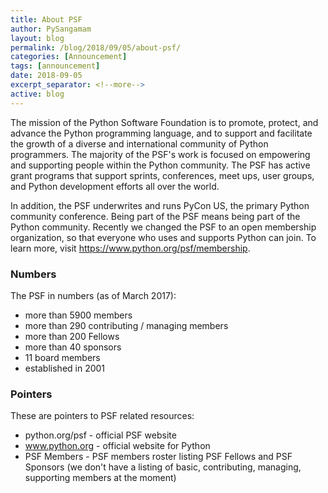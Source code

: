 ```yaml
---
title: About PSF
author: PySangamam
layout: blog
permalink: /blog/2018/09/05/about-psf/
categories: [Announcement]
tags: [announcement]
date: 2018-09-05
excerpt_separator: <!--more-->
active: blog
---
```


The mission of the Python Software Foundation is to promote, protect, and
advance the Python programming language, and to support and facilitate the
growth of a diverse and international community of Python programmers. The
majority of the PSF's work is focused on empowering and supporting people
within the Python community. The PSF has active grant programs that support
sprints, conferences, meet ups, user groups, and Python development efforts all
over the world.

<!--more-->

In addition, the PSF underwrites and runs PyCon US, the primary Python
community conference. Being part of the PSF means being part of the Python
community. Recently we changed the PSF to an open membership organization, so
that everyone who uses and supports Python can join. To learn more, visit
https://www.python.org/psf/membership.

### Numbers

The PSF in numbers (as of March 2017):

- more than 5900 members
- more than 290 contributing / managing members
- more than 200 Fellows
- more than 40 sponsors
- 11 board members
- established in 2001

### Pointers

These are pointers to PSF related resources:

- python.org/psf - official PSF website
- www.python.org - official website for Python
- PSF Members - PSF members roster listing PSF Fellows and PSF Sponsors (we don't
have a listing of basic, contributing, managing, supporting members at the
moment)
